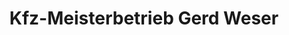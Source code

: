 ---
title: "Kfz-Meisterbetrieb Gerd Weser"
url: /stolpen/kfz-meisterbetrieb-gerd-weser/
shop: Autowerkstatt
---